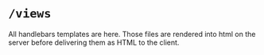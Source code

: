 # `/views`

All handlebars templates are here. Those files are rendered into html on the server before delivering them as HTML to
the client.